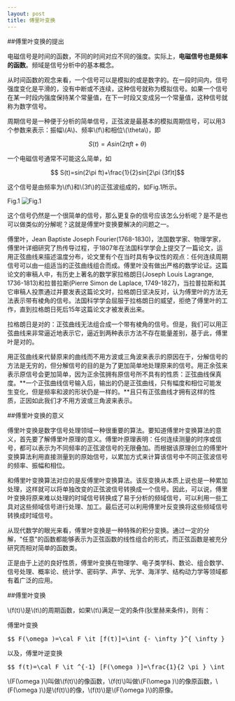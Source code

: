 ```yaml
---
layout: post
title: 傅里叶变换
---
```

##傅里叶变换的提出

电磁信号是时间的函数，不同的时间对应不同的强度。实际上，**电磁信号也是频率的函数**。频域是信号分析中的基本概念。

从时间函数的观念来看，一个信号可以是模拟的或是数字的。在一段时间内，信号强度变化是平滑的，没有中断或不连续，这种信号就称为模拟信号。如果一个信号在某一时段内强度保持某个常量值，在下一时段又变成另一个常量值，这种信号就称为数字信号。

周期信号是一种便于分析的简单信号，正弦波是最基本的模拟周期信号，可以用3个参数来表示：振幅\\(A\\)、频率\\(f\\)和相位\\(\theta\\)，即

$$ S(t)=Asin(2\pi ft+\theta) $$

一个电磁信号通常不可能这么简单，如

$$ S(t)=sin(2\pi ft)+\frac{1}{2}sin[2\pi (3f)t]$$

这个信号是由频率为\\(f\\)和\\(3f\\)的正弦波组成的，如Fig.1所示。

Fig.1
<img alt="Fig.1" src="{{site.baseurl}}images/fuliye.jpg"></img>

这个信号仍然是一个很简单的信号，那么更复杂的信号应该怎么分析呢？是不是也可以做类似的分解呢？这就是傅里叶变换要解决的问题之一。

傅里叶，Jean Baptiste Joseph Fourier(1768-1830)，法国数学家、物理学家，傅里叶详细研究了热传导过程，于1807年在法国科学学会上提交了一篇论文，运用正弦曲线来描述温度分布，论文里有个在当时具有争议性的观点：任何连续周期信号可以由一组适当的正弦曲线组合而成。傅里叶没有做出严格的数学论证。这篇论文的审稿人中，有历史上著名的数学家拉格朗日(Joseph Louis Lagrange, 1736-1813)和拉普拉斯(Pierre Simon de Laplace, 1749-1827)，当拉普拉斯和其它审稿人投票通过并要发表这篇论文时，拉格朗日坚决反对，认为傅里叶的方法无法表示带有棱角的信号。法国科学学会屈服于拉格朗日的威望，拒绝了傅里叶的工作，直到拉格朗日死后15年这篇论文才被发表出来。

拉格朗日是对的：正弦曲线无法组合成一个带有棱角的信号。但是，我们可以用正弦曲线来非常逼近地表示它，逼近到两种表示方法不存在能量差别，基于此，傅里叶是对的。

用正弦曲线来代替原来的曲线而不用方波或三角波来表示的原因在于，分解信号的方法是无穷的，但分解信号的目的是为了更加简单地处理原来的信号。用正余弦来表示原信号会更加简单，因为正余弦拥有原信号所不具有的性质：正弦曲线保真度。**一个正弦曲线信号输入后，输出的仍是正弦曲线，只有幅度和相位可能发生变化，但是频率和波的形状仍是一样的。**且只有正弦曲线才拥有这样的性质，正因如此我们才不用方波或三角波来表示。

##傅里叶变换的意义

傅里叶变换是数字信号处理领域一种很重要的算法。要知道傅里叶变换算法的意义，首先要了解傅里叶原理的意义。傅里叶原理表明：任何连续测量的时序或信号，都可以表示为不同频率的正弦波信号的无限叠加。而根据该原理创立的傅里叶变换算法利用直接测量到的原始信号，以累加方式来计算该信号中不同正弦波信号的频率、振幅和相位。

和傅里叶变换算法对应的是反傅里叶变换算法。该反变换从本质上说也是一种累加处理，这样就可以将单独改变的正弦波信号转换成一个信号。因此，可以说，傅里叶变换将原来难以处理的时域信号转换成了易于分析的频域信号，可以利用一些工具对这些频域信号进行处理、加工。最后还可以利用傅里叶反变换将这些频域信号转换成时域信号。

从现代数学的眼光来看，傅里叶变换是一种特殊的积分变换。通过一定的分解，"任意"的函数都能够表示为正弦函数的线性组合的形式，而正弦函数是被充分研究而相对简单的函数类。

正是由于上述的良好性质，傅里叶变换在物理学、电子类学科、数论、组合数学、信号处理、概率论、统计学、密码学、声学、光学、海洋学、结构动力学等领域都有着广泛的应用。

##傅里叶变换

\\(f(t)\\)是\\(t\\)的周期函数，如果\\(t\\)满足一定的条件(狄里赫来条件)，则有：

傅里叶变换

<pre>$$ F(\omega )=\cal F \it [f(t)]=\int_{- \infty }^{ \infty } f(t) e^{ -i \omega t}{\rm d}t $$</pre>

以及，傅里叶逆变换

<pre>$$ f(t)=\cal F \it ^{-1} [F(\omega )]=\frac{1}{2 \pi } \int_{- \infty }^{ \infty } F(\omega ) e^{ i \omega t}{\rm d} \omega $$</pre>

\\(F(\omega )\\)叫做\\(f(t)\\)的像函数，\\(f(t)\\)叫做\\(F(\omega )\\)的像原函数，\\(F(\omega )\\)是\\(f(t)\\)的像，\\(f(t)\\)是\\(F(\omega )\\)的原像。







